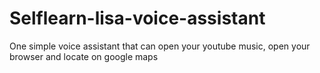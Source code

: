 # Selflearn-lisa-voice-assistant
One simple voice assistant that can open your youtube music, open your browser and locate on google maps
